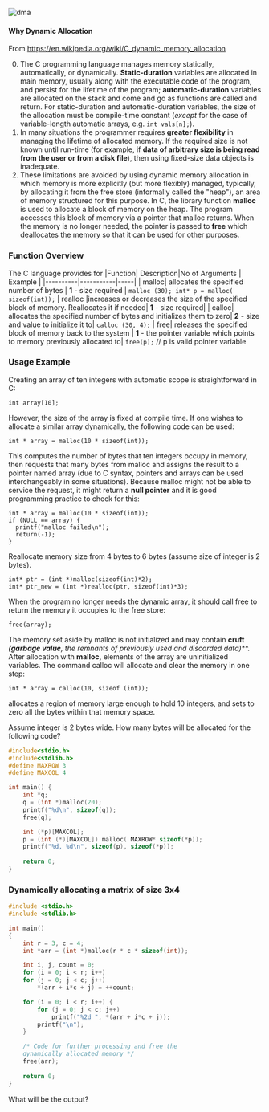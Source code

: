 
![dma](http://bit.ly/dynamicMemory)

#### Why Dynamic Allocation
From https://en.wikipedia.org/wiki/C_dynamic_memory_allocation

0. The C programming language manages memory statically, automatically, or dynamically. **Static-duration** variables are allocated in main memory, usually along with the executable code of the program, and persist for the lifetime of the program; **automatic-duration** variables are allocated on the stack and come and go as functions are called and return. For static-duration and automatic-duration variables, the size of the allocation must be compile-time constant (*except* for the case of variable-length automatic arrays, e.g. `int vals[n];`). 
1. In many situations the programmer requires **greater flexibility** in managing the lifetime of allocated memory. If the required size is not known until run-time (for example, if **data of arbitrary size is being read from the user or from a disk file**), then using fixed-size data objects is inadequate.
2. These limitations are avoided by using dynamic memory allocation in which memory is more explicitly (but more flexibly) managed, typically, by allocating it from the free store (informally called the "heap"), an area of memory structured for this purpose. In C, the library function **malloc** is used to allocate a block of memory on the heap. The program accesses this block of memory via a pointer that malloc returns. When the memory is no longer needed, the pointer is passed to **free** which deallocates the memory so that it can be used for other purposes.

### Function Overview 
The C language provides for 
|Function| Description|No of Arguments | Example |
|----------|-----------|-----|
| malloc| allocates the specified number of bytes | **1** - size required | `malloc (30); int* p = malloc( sizeof(int));` 
| realloc |increases or decreases the size of the specified block of memory. Reallocates it if needed| **1** - size required|
| calloc| allocates the specified number of bytes and initializes them to zero| **2** - size and value to initialize it to| `calloc (30, 4);`
| free| releases the specified block of memory back to the system | **1** - the pointer variable which points to memory previously allocated to| `free(p);` // p is valid pointer variable

### Usage Example 
Creating an array of ten integers with automatic scope is straightforward in C:

    int array[10];

However, the size of the array is fixed at compile time. If one wishes to allocate a similar array dynamically, the following code can be used:

    int * array = malloc(10 * sizeof(int));

This computes the number of bytes that ten integers occupy in memory, then requests that many bytes from malloc and assigns the result to a pointer named array (due to C syntax, pointers and arrays can be used interchangeably in some situations). Because malloc might not be able to service the request, it might return a **null pointer** and it is good programming practice to check for this:

    int * array = malloc(10 * sizeof(int));
    if (NULL == array) {
      printf("malloc failed\n");
      return(-1);
    }

Reallocate memory size from 4 bytes to 6 bytes (assume size of integer is 2 bytes). 

    int* ptr = (int *)malloc(sizeof(int)*2);
    int* ptr_new = (int *)realloc(ptr, sizeof(int)*3);

When the program no longer needs the dynamic array, it should call free to return the memory it occupies to the free store:

    free(array);

The memory set aside by malloc is not initialized and may contain **cruft** ***(garbage value**, the remnants of previously used and discarded data)***. After allocation with **malloc,** elements of the array are uninitialized variables. The command calloc will allocate and clear the memory in one step:

    int * array = calloc(10, sizeof (int));

allocates a region of memory large enough to hold 10 integers, and sets to zero all the bytes within that memory space.

Assume integer is 2 bytes wide. How many bytes will be allocated for
the following code?

```c
#include<stdio.h>
#include<stdlib.h>
#define MAXROW 3
#define MAXCOL 4

int main() {
	int *q;
	q = (int *)malloc(20);
	printf("%d\n", sizeof(q));
	free(q);

	int (*p)[MAXCOL];
	p = (int (*)[MAXCOL]) malloc( MAXROW* sizeof(*p));
	printf("%d, %d\n", sizeof(p), sizeof(*p));
	
	return 0;
}

```



### Dynamically allocating a matrix of size 3x4

```c
#include <stdio.h>
#include <stdlib.h>

int main()
{
	int r = 3, c = 4;
	int *arr = (int *)malloc(r * c * sizeof(int));

	int i, j, count = 0;
	for (i = 0; i < r; i++)
	for (j = 0; j < c; j++)
		*(arr + i*c + j) = ++count;

	for (i = 0; i < r; i++) {
    	for (j = 0; j < c; j++)
    		printf("%2d ", *(arr + i*c + j));
	    printf("\n"); 
	}

    /* Code for further processing and free the 
	dynamically allocated memory */
    free(arr); 
    
    return 0;
}
```
What will be the output? 

<!--stackedit_data:
eyJoaXN0b3J5IjpbLTExMjg2MTY0NDhdfQ==
-->